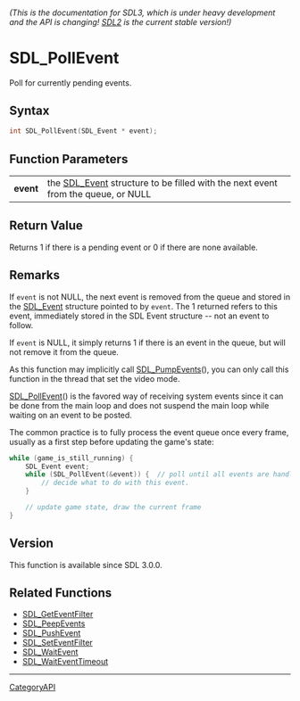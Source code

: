 ###### (This is the documentation for SDL3, which is under heavy development and the API is changing! [SDL2](https://wiki.libsdl.org/SDL2/) is the current stable version!)
# SDL_PollEvent

Poll for currently pending events.

## Syntax

```c
int SDL_PollEvent(SDL_Event * event);

```

## Function Parameters

|               |                                                                                               |
| ------------- | --------------------------------------------------------------------------------------------- |
| **event**     | the [SDL_Event](SDL_Event) structure to be filled with the next event from the queue, or NULL |

## Return Value

Returns 1 if there is a pending event or 0 if there are none available.

## Remarks

If `event` is not NULL, the next event is removed from the queue and stored
in the [SDL_Event](SDL_Event) structure pointed to by `event`. The 1
returned refers to this event, immediately stored in the SDL Event
structure -- not an event to follow.

If `event` is NULL, it simply returns 1 if there is an event in the queue,
but will not remove it from the queue.

As this function may implicitly call [SDL_PumpEvents](SDL_PumpEvents)(),
you can only call this function in the thread that set the video mode.

[SDL_PollEvent](SDL_PollEvent)() is the favored way of receiving system
events since it can be done from the main loop and does not suspend the
main loop while waiting on an event to be posted.

The common practice is to fully process the event queue once every frame,
usually as a first step before updating the game's state:

```c
while (game_is_still_running) {
    SDL_Event event;
    while (SDL_PollEvent(&event)) {  // poll until all events are handled!
        // decide what to do with this event.
    }

    // update game state, draw the current frame
}
```

## Version

This function is available since SDL 3.0.0.

## Related Functions

* [SDL_GetEventFilter](SDL_GetEventFilter)
* [SDL_PeepEvents](SDL_PeepEvents)
* [SDL_PushEvent](SDL_PushEvent)
* [SDL_SetEventFilter](SDL_SetEventFilter)
* [SDL_WaitEvent](SDL_WaitEvent)
* [SDL_WaitEventTimeout](SDL_WaitEventTimeout)

----
[CategoryAPI](CategoryAPI)

